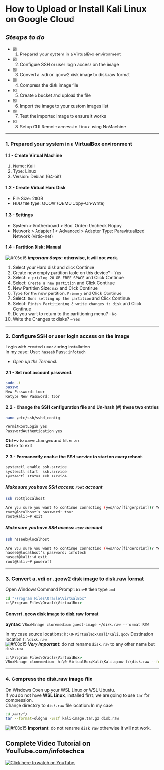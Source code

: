 # How to Upload or Install Kali Linux on Google Cloud
## _Steups to do_
- [x] 1. Prepared your system in a VirtualBox environment
- [x] 2. Configure SSH or user login access on the image
- [x] 3. Convert a .vdi or .qcow2 disk image to disk.raw format
- [x] 4. Compress the disk image file
- [x] 5. Create a bucket and upload the file
- [x] 6. Import the image to your custom images list
- [x] 7. Test the imported image to ensure it works
- [x] 8. Setup GUI Remote access to Linux using NoMachine
---
### 1. Prepared your system in a VirtualBox environment
#### 1.1 - Create Virtual Machine
1. Name: Kali
2. Type: Linux
3. Version: Debian (64-bit)
#### 1.2 - Create Virtual Hard Disk
* File Size: 20GB
* HDD file type: QCOW (QEMU Copy-On-Write)
#### 1.3 - Settings
- System > Motherboard > Boot Order: Uncheck Floppy
- Network > Adapter 1 > Advanced > Adapter Type: Paravirtualized Network (virtio-net)
#### 1.4 - Partition Disk: Manual
![#f03c15](https://via.placeholder.com/15/f03c15/000000?text=+) **_Important Steps_: otherwise, it will not work.**
1. Select your Hard disk and click Continue
2. Create new empty partition table on this device? – `Yes`
3. Select: `> pri/log 20 GB FREE SPACE` and Click Continue
4. Select: `Create a new partition` and Click Continue
5. New Partition Size: `max` and Click Continue
6. Type for the new partition: `Primary` and Click Continue
7. Select: `Done setting up the partition` and Click Continue
8. Select: `Finish Partitioning & write changes to disk` and Click Continue
9. Do you want to return to the partitioning menu? – `No`
10. Write the Changes to disks? – `Yes`
---
### 2. Configure SSH or user login access on the image
Login with created user during installation.<br/>
In my case: User: `haseeb` Pass: `infotech`<br/>
- _Open up the Terminal._

#### 2.1 - Set root account password.
```bash
sudo -i
passwd
New Password: toor
Retype New Password: toor
```
#### 2.2 - Change the SSH configuration file and Un-hash (#) these two entries
```bash
nano /etc/ssh/sshd_config

PermitRootLogin yes
PasswordAuthentication yes
```
**Ctrl+o** to save changes and hit `enter`<br/>
**Ctrl+x** to exit
#### 2.3 - Permanently enable the SSH service to start on every reboot.
```bash
systemctl enable ssh.service
systemctl start  ssh.service
systemctl status ssh.service
```
##### Make sure you have SSH access: `root` account
```bash
ssh root@localhost

Are you sure you want to continue connecting (yes/no/[fingerprint])? Yes
root@localhost’s password: toor
root@kali:~# exit
```
##### Make sure you have SSH access: `user` account
```bash
ssh haseeb@localhost

Are you sure you want to continue connecting (yes/no/[fingerprint])? Yes
haseeb@localhost’s password: infotech
haseeb@kali:~# exit
root@kali:~# poweroff
```
---

### 3. Convert a .vdi or .qcow2 disk image to disk.raw format
Open Windows Command Prompt: `Win+R` then type `cmd`<br/>
```cmd
cd "\Program Files\Oracle\VirtualBox"
c:\Program Files\Oracle\VirtualBox>
```
#### Convert .qcow disk image to disk.raw format
**Syntax**: `VBoxManage clonemedium guest-image ~/disk.raw --format RAW`<br/>

In my case source locations: `h:\0-VirtualBox\Kali\Kali.qcow` Destination location `f:\disk.raw`<br/>
![#f03c15](https://via.placeholder.com/15/f03c15/000000?text=+) **_Very Important_**: do not rename `disk.raw` to any other name but `disk.raw`
```cmd
c:\Program Files\Oracle\VirtualBox>
VBoxManage clonemedium  h:\0-VirtualBox\Kali\Kali.qcow f:\disk.raw --format RAW
```
---
### 4. Compress the disk.raw image file
On Windows Open up your WSL Linux or WSL Ubuntu.<br/>
If you do not have **WSL Linux**, installed first, we are going to use `tar` for compression.<br/>
Change directory to `disk.raw` file location: In my case
```bash
cd /mnt/f/
tar --format=oldgnu -Sczf kali-image.tar.gz disk.raw
```
![#f03c15](https://via.placeholder.com/15/f03c15/000000?text=+) **Important**: do not rename `disk.raw` otherwise it will not work.

## Complete Video Tutorial on YouTube.com/infotechca
[![Click here to watch on YouTube.](http://img.youtube.com/vi/QiBPJICfcMw/0.jpg)](http://www.youtube.com/watch?v=QiBPJICfcMw "How to Upload or Install Kali Linux on Google Cloud 100% Work!")
